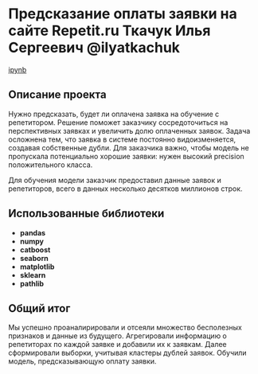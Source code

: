 # Предсказание оплаты заявки на сайте Repetit.ru Ткачук Илья Сергеевич @ilyatkachuk
[ipynb](https://github.com/tkachuk45/repetit/blob/main/repetit_project.ipynb)

## Описание проекта
Нужно предсказать, будет ли оплачена заявка на обучение с репетитором. Решение поможет заказчику сосредоточиться на перспективных заявках и увеличить долю оплаченных заявок. Задача осложнена тем, что заявка в системе постоянно видоизменяется, создавая собственные дубли. Для заказчика важно, чтобы модель не пропускала потенциально хорошие заявки: нужен высокий precision положительного класса.

Для обучения модели заказчик предоставил данные заявок и репетиторов, всего в данных несколько десятков миллионов строк.

## Использованные библиотеки
- **pandas**
- **numpy**
- **catboost**
- **seaborn**
- **matplotlib**
- **sklearn**
- **pathlib**


## Общий итог
Мы успешно проаналирировали и отсеяли множество бесполезных признаков и данные из будущего. Агрегировали информацию о репетиторах по каждой заявке и добавили их к заявкам. Далее сформировали выборки, учитывая кластеры дублей заявок. Обучили модель, предсказывающую оплату заявки.
